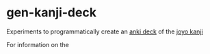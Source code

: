 # gen-kanji-deck
Experiments to programmatically create an [anki deck](http://ankisrs.net/) of the [joyo kanji](http://en.wikipedia.org/wiki/J%C5%8Dy%C5%8D_kanji)

For information on the 

